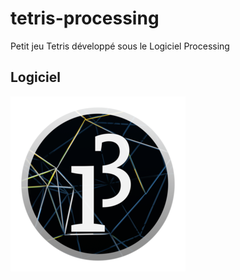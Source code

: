 # tetris-processing
Petit jeu Tetris développé sous le Logiciel Processing

## Logiciel
![](/Processing.png)
